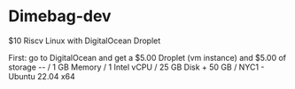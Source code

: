 # Dimebag-dev
$10 Riscv Linux with DigitalOcean Droplet



First: 
go to DigitalOcean and get a $5.00 Droplet (vm instance) and $5.00 of storage
-- / 1 GB Memory / 1 Intel vCPU / 25 GB Disk + 50 GB / NYC1 - Ubuntu 22.04 x64
